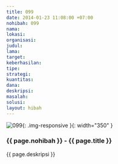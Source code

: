 ```yaml
---
title: 099
date: 2014-01-23 11:08:00 +07:00
nohibah: 099
nama: 
lokasi: 
organisasi: 
judul: 
lama: 
target: 
keberhasilan: 
tipe: 
strategi: 
kuantitas: 
dana: 
deskripsi: 
masalah: 
solusi: 
layout: hibah
---
```


![099](/static/img/hibahcms/099.png){: .img-responsive }{: width="350" }

### {{ page.nohibah }} - {{ page.title }}

{{ page.deskripsi }}
